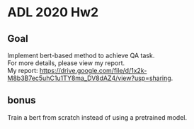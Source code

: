 # ADL 2020 Hw2

## Goal
Implement bert-based method to achieve QA task.  
For more details, please view my report.  
My report: https://drive.google.com/file/d/1x2k-M8b3B7ec5uhC1u1TY8ma_DV8dAZ4/view?usp=sharing.

## bonus
Train a bert from scratch instead of using a pretrained model.
